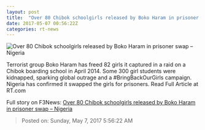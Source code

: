 ```yaml
---
layout: post
title:  "Over 80 Chibok schoolgirls released by Boko Haram in prisoner swap – Nigeria"
date: 2017-05-07 00:56:22Z
categories: rt-news
---
```


![Over 80 Chibok schoolgirls released by Boko Haram in prisoner swap – Nigeria](https://cdn.rt.com/files/2017.05/article/590e639ac36188de088b4593.jpg)

Terrorist group Boko Haram has freed 82 girls it captured in a raid on a Chibok boarding school in April 2014. Some 300 girl students were kidnapped, sparking global outrage and a #BringBackOurGirls campaign. Nigeria has confirmed it swapped the girls for prisoners. Read Full Article at RT.com


Full story on F3News: [Over 80 Chibok schoolgirls released by Boko Haram in prisoner swap – Nigeria](http://www.f3nws.com/n/KHYZYH)

> Posted on: Sunday, May 7, 2017 5:56:22 AM

